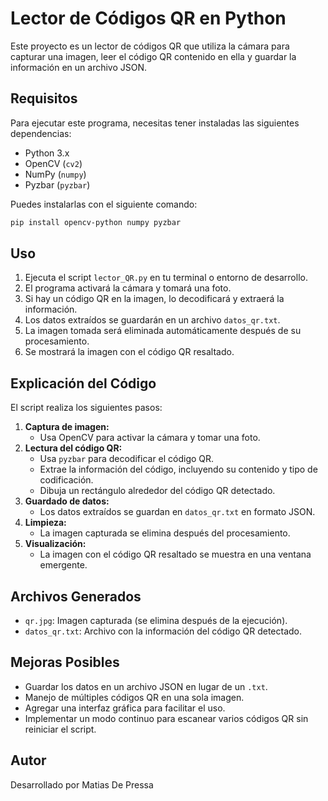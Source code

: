# Lector de Códigos QR en Python

Este proyecto es un lector de códigos QR que utiliza la cámara para capturar una imagen, leer el código QR contenido en ella y guardar la información en un archivo JSON.

## Requisitos

Para ejecutar este programa, necesitas tener instaladas las siguientes dependencias:

- Python 3.x
- OpenCV (`cv2`)
- NumPy (`numpy`)
- Pyzbar (`pyzbar`)

Puedes instalarlas con el siguiente comando:

```bash
pip install opencv-python numpy pyzbar
```

## Uso

1. Ejecuta el script `lector_QR.py` en tu terminal o entorno de desarrollo.
2. El programa activará la cámara y tomará una foto.
3. Si hay un código QR en la imagen, lo decodificará y extraerá la información.
4. Los datos extraídos se guardarán en un archivo `datos_qr.txt`.
5. La imagen tomada será eliminada automáticamente después de su procesamiento.
6. Se mostrará la imagen con el código QR resaltado.

## Explicación del Código

El script realiza los siguientes pasos:

1. **Captura de imagen:**
   - Usa OpenCV para activar la cámara y tomar una foto.
2. **Lectura del código QR:**
   - Usa `pyzbar` para decodificar el código QR.
   - Extrae la información del código, incluyendo su contenido y tipo de codificación.
   - Dibuja un rectángulo alrededor del código QR detectado.
3. **Guardado de datos:**
   - Los datos extraídos se guardan en `datos_qr.txt` en formato JSON.
4. **Limpieza:**
   - La imagen capturada se elimina después del procesamiento.
5. **Visualización:**
   - La imagen con el código QR resaltado se muestra en una ventana emergente.

## Archivos Generados

- `qr.jpg`: Imagen capturada (se elimina después de la ejecución).
- `datos_qr.txt`: Archivo con la información del código QR detectado.

## Mejoras Posibles

- Guardar los datos en un archivo JSON en lugar de un `.txt`.
- Manejo de múltiples códigos QR en una sola imagen.
- Agregar una interfaz gráfica para facilitar el uso.
- Implementar un modo continuo para escanear varios códigos QR sin reiniciar el script.

## Autor

Desarrollado por Matias De Pressa

